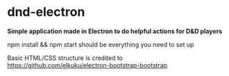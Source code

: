 # dnd-electron

**Simple application made in Electron to do helpful actions for D&D players**

npm install && npm start should be everything you need to set up

Basic HTML/CSS structure is credited to https://github.com/elkuku/electron-bootstrap-bootstrap